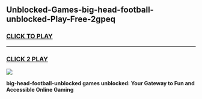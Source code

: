 
## Unblocked-Games-big-head-football-unblocked-Play-Free-2gpeq
<h3>
<a href="https://premium76.site?title=big-head-football-unblocked&ref=23A">CLICK TO PLAY</a></h3>
<hr>

<h3>
<a href="https://premium76.site?title=big-head-football-unblocked&ref=23A">CLICK 2 PLAY</a>
  
</h3>

<a href="https://premium76.site?title=big-head-football-unblocked&ref=23A"><img src="https://clearcache.store/games.png"></a>


**big-head-football-unblocked games unblocked: Your Gateway to Fun and Accessible Online Gaming**

